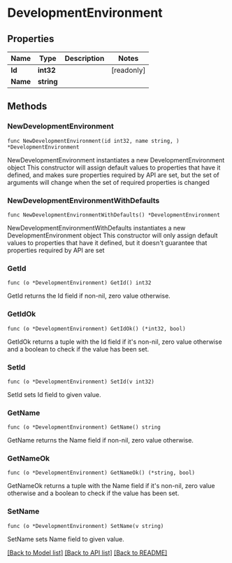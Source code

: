 # DevelopmentEnvironment

## Properties

Name | Type | Description | Notes
------------ | ------------- | ------------- | -------------
**Id** | **int32** |  | [readonly] 
**Name** | **string** |  | 

## Methods

### NewDevelopmentEnvironment

`func NewDevelopmentEnvironment(id int32, name string, ) *DevelopmentEnvironment`

NewDevelopmentEnvironment instantiates a new DevelopmentEnvironment object
This constructor will assign default values to properties that have it defined,
and makes sure properties required by API are set, but the set of arguments
will change when the set of required properties is changed

### NewDevelopmentEnvironmentWithDefaults

`func NewDevelopmentEnvironmentWithDefaults() *DevelopmentEnvironment`

NewDevelopmentEnvironmentWithDefaults instantiates a new DevelopmentEnvironment object
This constructor will only assign default values to properties that have it defined,
but it doesn't guarantee that properties required by API are set

### GetId

`func (o *DevelopmentEnvironment) GetId() int32`

GetId returns the Id field if non-nil, zero value otherwise.

### GetIdOk

`func (o *DevelopmentEnvironment) GetIdOk() (*int32, bool)`

GetIdOk returns a tuple with the Id field if it's non-nil, zero value otherwise
and a boolean to check if the value has been set.

### SetId

`func (o *DevelopmentEnvironment) SetId(v int32)`

SetId sets Id field to given value.


### GetName

`func (o *DevelopmentEnvironment) GetName() string`

GetName returns the Name field if non-nil, zero value otherwise.

### GetNameOk

`func (o *DevelopmentEnvironment) GetNameOk() (*string, bool)`

GetNameOk returns a tuple with the Name field if it's non-nil, zero value otherwise
and a boolean to check if the value has been set.

### SetName

`func (o *DevelopmentEnvironment) SetName(v string)`

SetName sets Name field to given value.



[[Back to Model list]](../README.md#documentation-for-models) [[Back to API list]](../README.md#documentation-for-api-endpoints) [[Back to README]](../README.md)


